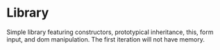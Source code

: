 # Library
Simple library featuring constructors, prototypical inheritance, this, form input, and dom manipulation. The first iteration will not have memory.

